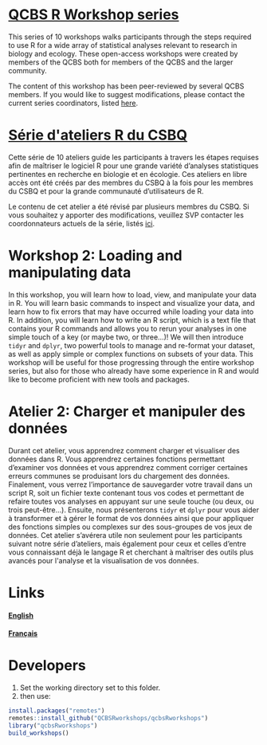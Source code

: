 # [QCBS R Workshop series](https://wiki.qcbs.ca/r)

This series of 10 workshops walks participants through the steps required to use R for a wide array of statistical analyses relevant to research in biology and ecology. These open-access workshops were created by members of the QCBS both for members of the QCBS and the larger community.

The content of this workshop has been peer-reviewed by several QCBS members. If you would like to suggest modifications, please contact the current series coordinators, listed [here](https://wiki.qcbs.ca/r).

# [Série d'ateliers R du CSBQ](https://wiki.qcbs.ca/r)

Cette série de 10 ateliers guide les participants à travers les étapes requises afin de maîtriser le logiciel R pour une grande variété d’analyses statistiques pertinentes en recherche en biologie et en écologie. Ces ateliers en libre accès ont été créés par des membres du CSBQ à la fois pour les membres du CSBQ et pour la grande communauté d’utilisateurs de R.

Le contenu de cet atelier a été révisé par plusieurs membres du CSBQ. Si vous souhaitez y apporter des modifications, veuillez SVP contacter les coordonnateurs actuels de la série, listés [ici](https://wiki.qcbs.ca/r).

# Workshop 2: Loading and manipulating data

 In this workshop, you will learn how to load, view, and manipulate your data in R. You will learn basic commands to inspect and visualize your data, and learn how to fix errors that may have occurred while loading your data into R. In addition, you will learn how to write an R script, which is a text file that contains your R commands and allows you to rerun your analyses in one simple touch of a key (or maybe two, or three…)! We will then introduce `tidyr` and `dplyr`, two powerful tools to manage and re-format your dataset, as well as apply simple or complex functions on subsets of your data. This workshop will be useful for those progressing through the entire workshop series, but also for those who already have some experience in R and would like to become proficient with new tools and packages.

# Atelier 2: Charger et manipuler des données

Durant cet atelier, vous apprendrez comment charger et visualiser des données dans R. Vous apprendrez certaines fonctions permettant d’examiner vos données et vous apprendrez comment corriger certaines erreurs communes se produisant lors du chargement des données. Finalement, vous verrez l’importance de sauvegarder votre travail dans un script R, soit un fichier texte contenant tous vos codes et permettant de refaire toutes vos analyses en appuyant sur une seule touche (ou deux, ou trois peut-être…). Ensuite, nous présenterons `tidyr` et `dplyr` pour vous aider à transformer et à gérer le format de vos données ainsi que pour appliquer des fonctions simples ou complexes sur des sous-groupes de vos jeux de données. Cet atelier s’avérera utile non seulement pour les participants suivant notre série d’ateliers, mais également pour ceux et celles d’entre vous connaissant déjà le langage R et cherchant à maîtriser des outils plus avancés pour l'analyse et la visualisation de vos données.


# Links

#### [English](https://qcbsrworkshops.github.io/workshop02/workshop02-en/workshop02-en.html)

#### [Français](https://qcbsrworkshops.github.io/workshop02/workshop02-fr/workshop02-fr.html)

# Developers

1. Set the working directory set to this folder.
2. then use:

``` r
install.packages("remotes")
remotes::install_github("QCBSRworkshops/qcbsRworkshops")
library("qcbsRworkshops")
build_workshops()
```

